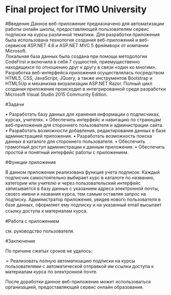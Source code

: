 # Final project for ITMO University

#Введение
Данное веб-приложение предназначено для автоматизации работы онлайн школы, предоставляющей пользователям сервис подписки на курсы различной тематики. 
Для разработки приложения была использована технология создания веб-приложений и веб-сервисов ASP.NET 4.6 и ASP.NET MVC 5 фреймворк  от компании Microsoft.  
Локальная база данных была создана при помощи методологии CodeFirst и включила в себя 7 сущностей, приемущественно находящихся по отношению друг к другу в связи «один ко многим». 
Разработка веб-интерфейса приложения осуществлялась посредством HTML5, CSS, JavaScript, JQuery,  а также инструментов Bootstrap и HTML5Up и механизма визуализации ASP.NET Razor. 
Полный цикл создания приложения происходил в интегрированной среде разработки Microsoft Visual Studio 2015 Community Edition.


#Задачи

•	Разработать базу данных для хранения информации о подписчиках, курсах, учителях.
•	Обеспечить интерфейс и навигацию по страницам веб-приложения для стороннего пользователя и администрации сайта.
•	Разработать возможности добавления, редактирования данных в базе администрацией приложения.
•	Разработать возможность поиска данных в каталоге для стороннего пользователя.
•	Обеспечить грамотный доступ администрации к данным приложения.
•	Обеспечить простой и понятный интерфейс работы с приложением.


#Функции приложения

В данном приложении реализована функция учета подписок. Каждый подписчик самостоятельно выбирает курс в каталоге по названию, категории или учителю и через пользовательский интерфейс записывается в базу данных с указанием адреса электронной почты, своего имени и названия курса, тем самым оставляя запрос на подписку. Администратор приложения, увидев нового пользователя в базе данных, оформляет ему подписку и на указанный email высылает ссылку доступа к материалам курса.　


#Работа с приложением

см. руководство пользователя.

#Заключение

По причине сжатых сроков не удалось:
	
➢	Реализовать полную автоматизацию подписки на курсы пользователями с автоматической отправкой им ссылки доступа к материалам курса по электронной почте.


После доработки данное веб-приложение может использоваться организацией, предоставляющей сервис онлайн образования.
